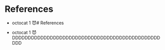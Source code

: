 # References

* octocat 1 😈# References

* octocat 1 😈 DDDDDDDDDDDDDDDDDDDDDDDDDDDDDDDDDDDDDDDDDDDDDDDDDD

